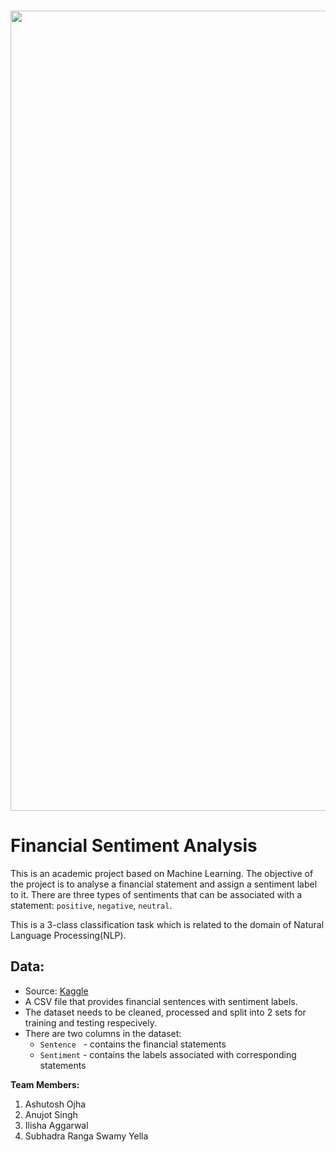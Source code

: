 <br>
<p align="center">
    <image src="images/cover.jpg"  width="1280" height="auto">
</p>

# Financial Sentiment Analysis

This is an academic project based on Machine Learning. The objective of the project is to analyse a financial statement and assign a sentiment label to it. There are three types of sentiments that can be associated with a statement: `positive`, `negative`, `neutral`.

This is a 3-class classification task which is related to the domain of Natural Language Processing(NLP).
    
## Data:
- Source: [Kaggle](https://www.kaggle.com/datasets/sbhatti/financial-sentiment-analysis)
- A CSV file that provides financial sentences with sentiment labels.
- The dataset needs to be cleaned, processed and split into 2 sets for training and testing respecively.
- There are two columns in the dataset:
    - `Sentence` &nbsp;&nbsp;- contains the financial statements
    - `Sentiment` - contains the labels associated with corresponding statements


**Team Members:**
1. Ashutosh Ojha
2. Anujot Singh
3. Ilisha Aggarwal
4. Subhadra Ranga Swamy Yella

